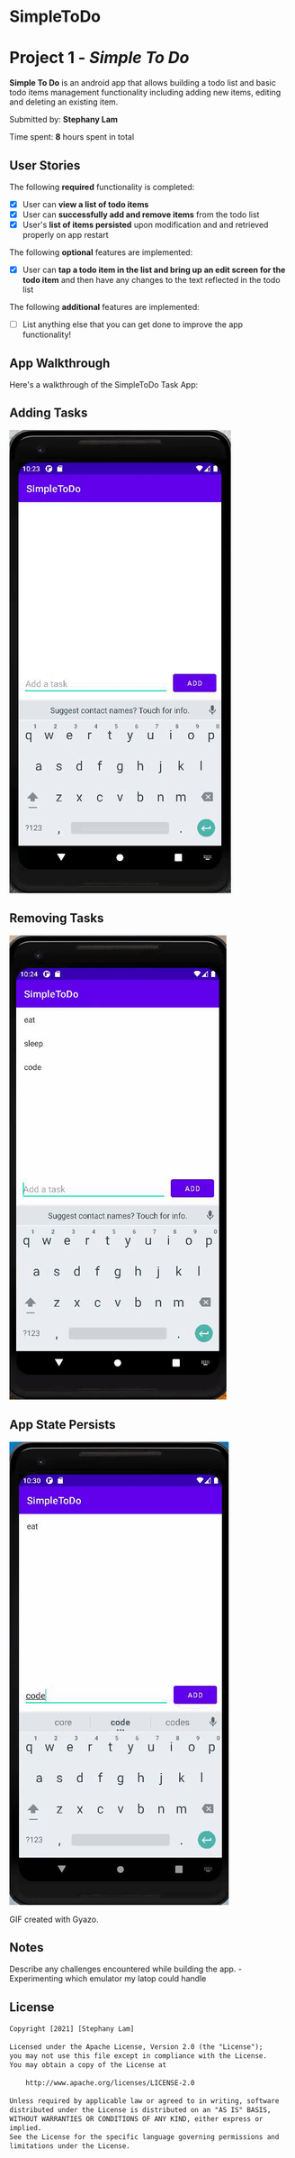 # SimpleToDo
# Project 1 - *Simple To Do*

**Simple To Do** is an android app that allows building a todo list and basic todo items management functionality including adding new items, editing and deleting an existing item.

Submitted by: **Stephany Lam**

Time spent: **8** hours spent in total

## User Stories

The following **required** functionality is completed:

* [x] User can **view a list of todo items**
* [x] User can **successfully add and remove items** from the todo list
* [x] User's **list of items persisted** upon modification and and retrieved properly on app restart

The following **optional** features are implemented:

* [x] User can **tap a todo item in the list and bring up an edit screen for the todo item** and then have any changes to the text reflected in the todo list

The following **additional** features are implemented:

* [ ] List anything else that you can get done to improve the app functionality!

## App Walkthrough

Here's a walkthrough of the SimpleToDo Task App:

## Adding Tasks
<img src='add.gif' title='Adding Tasks' width='' alt='Adding Tasks' />

## Removing Tasks
<img src='Remove.gif' title='Removing Tasks' width='' alt='Removing Tasks' />

## App State Persists
<img src='Persist.gif' title='App State Persists' width='' alt='App State Persists' />


GIF created with Gyazo.

## Notes

Describe any challenges encountered while building the app.
-Experimenting which emulator my latop could handle

## License

    Copyright [2021] [Stephany Lam]

    Licensed under the Apache License, Version 2.0 (the "License");
    you may not use this file except in compliance with the License.
    You may obtain a copy of the License at

        http://www.apache.org/licenses/LICENSE-2.0

    Unless required by applicable law or agreed to in writing, software
    distributed under the License is distributed on an "AS IS" BASIS,
    WITHOUT WARRANTIES OR CONDITIONS OF ANY KIND, either express or implied.
    See the License for the specific language governing permissions and
    limitations under the License.
